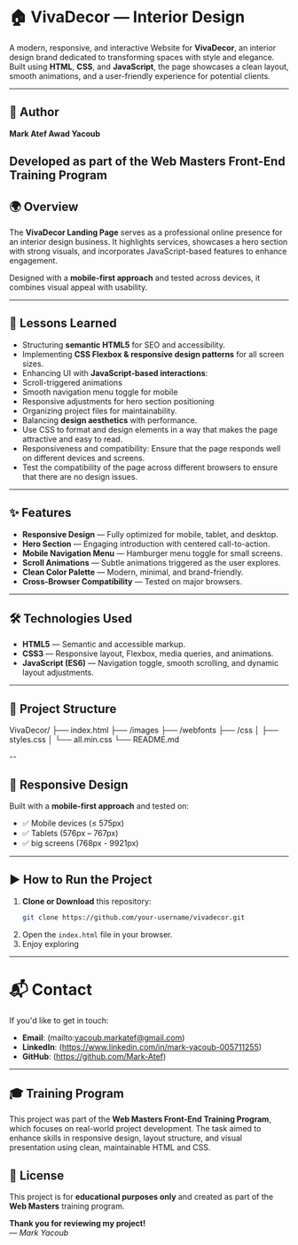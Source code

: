 # 🏠 VivaDecor — Interior Design

A modern, responsive, and interactive Website for **VivaDecor**, an interior design brand dedicated to transforming spaces with style and elegance.  
Built using **HTML**, **CSS**, and **JavaScript**, the page showcases a clean layout, smooth animations, and a user-friendly experience for potential clients.

---

## 👤 Author

**Mark Atef Awad Yacoub**

Developed as part of the **Web Masters Front-End Training Program**
---

## 🌍 Overview

The **VivaDecor Landing Page** serves as a professional online presence for an interior design business. It highlights services, showcases a hero section with strong visuals, and incorporates JavaScript-based features to enhance engagement.  

Designed with a **mobile-first approach** and tested across devices, it combines visual appeal with usability.  

---

## 🧠 Lessons Learned

- Structuring **semantic HTML5** for SEO and accessibility.  
- Implementing **CSS Flexbox & responsive design patterns** for all screen sizes.  
- Enhancing UI with **JavaScript-based interactions**:
- Scroll-triggered animations
- Smooth navigation menu toggle for mobile
- Responsive adjustments for hero section positioning
- Organizing project files for maintainability.  
- Balancing **design aesthetics** with performance.
- Use CSS to format and design elements in a way that makes the page attractive and easy to read.
- Responsiveness and compatibility: Ensure that the page responds well on different devices and screens.
- Test the compatibility of the page across different browsers to ensure that there are no design issues.

---

## ✨ Features

- **Responsive Design** — Fully optimized for mobile, tablet, and desktop.  
- **Hero Section** — Engaging introduction with centered call-to-action.  
- **Mobile Navigation Menu** — Hamburger menu toggle for small screens.  
- **Scroll Animations** — Subtle animations triggered as the user explores.  
- **Clean Color Palette** — Modern, minimal, and brand-friendly.  
- **Cross-Browser Compatibility** — Tested on major browsers.  

---

## 🛠️ Technologies Used

- **HTML5** — Semantic and accessible markup.  
- **CSS3** — Responsive layout, Flexbox, media queries, and animations.  
- **JavaScript (ES6)** — Navigation toggle, smooth scrolling, and dynamic layout adjustments.

---

## 📁 Project Structure

VivaDecor/
├── index.html
├── /images
├── /webfonts
├── /css
│ ├── styles.css
│ └── all.min.css
└── README.md

--

## 📱 Responsive Design

Built with a **mobile-first approach** and tested on:  
- ✅ Mobile devices (≤ 575px)  
- ✅ Tablets (576px – 767px)  
- ✅ big screens (768px - 9921px)

---

## ▶️ How to Run the Project

1. **Clone or Download** this repository:  
   ```bash
   git clone https://github.com/your-username/vivadecor.git


1. Open the `index.html` file in your browser.  
2. Enjoy exploring 

---
# 📬 Contact

If you'd like to get in touch:

- **Email**: (mailto:yacoub.markatef@gmail.com)  
- **LinkedIn**: (https://www.linkedin.com/in/mark-yacoub-005711255)  
- **GitHub**: (https://github.com/Mark-Atef)  

---

## 🎓 Training Program

This project was part of the **Web Masters Front-End Training Program**, which focuses on real-world project development. The task aimed to enhance skills in responsive design, layout structure, and visual presentation using clean, maintainable HTML and CSS.

## 📄 License
This project is for **educational purposes only** and created as part of the **Web Masters** training program.  


**Thank you for reviewing my project!**  
— *Mark Yacoub*














